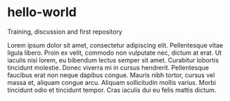 # hello-world
Training, discussion and first repository

Lorem ipsum dolor sit amet, consectetur adipiscing elit. Pellentesque vitae ligula libero. Proin ex velit, commodo non vulputate nec, dictum at erat. Ut iaculis nisi lorem, eu bibendum lectus semper sit amet. Curabitur lobortis tincidunt molestie. Donec viverra mi in cursus hendrerit. Pellentesque faucibus erat non neque dapibus congue. Mauris nibh tortor, cursus vel massa et, aliquam congue arcu. Aliquam sollicitudin mollis varius. Morbi tincidunt odio et tincidunt tempor. Cras iaculis dui eu felis mattis dictum.
